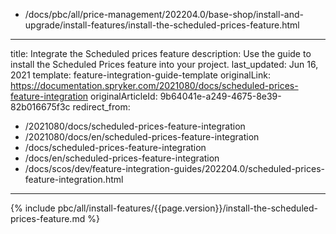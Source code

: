   - /docs/pbc/all/price-management/202204.0/base-shop/install-and-upgrade/install-features/install-the-scheduled-prices-feature.html
---
title: Integrate the Scheduled prices feature
description: Use the guide to install the Scheduled Prices feature into your project.
last_updated: Jun 16, 2021
template: feature-integration-guide-template
originalLink: https://documentation.spryker.com/2021080/docs/scheduled-prices-feature-integration
originalArticleId: 9b64041e-a249-4675-8e39-82b016675f3c
redirect_from:
  - /2021080/docs/scheduled-prices-feature-integration
  - /2021080/docs/en/scheduled-prices-feature-integration
  - /docs/scheduled-prices-feature-integration
  - /docs/en/scheduled-prices-feature-integration
  - /docs/scos/dev/feature-integration-guides/202204.0/scheduled-prices-feature-integration.html
---

{% include pbc/all/install-features/{{page.version}}/install-the-scheduled-prices-feature.md %} <!-- To edit, see /_includes/pbc/all/install-features/202204.0/install-the-scheduled-prices-feature.md -->
